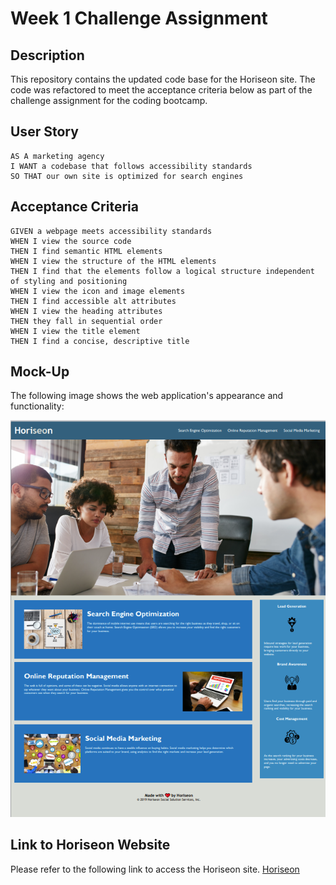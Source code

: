 # Week 1 Challenge Assignment

## Description

This repository contains the updated code base for the Horiseon site.  The code was refactored to meet the acceptance criteria below as part of the challenge assignment for the coding bootcamp.

## User Story

```
AS A marketing agency
I WANT a codebase that follows accessibility standards
SO THAT our own site is optimized for search engines
```

## Acceptance Criteria

```
GIVEN a webpage meets accessibility standards
WHEN I view the source code
THEN I find semantic HTML elements
WHEN I view the structure of the HTML elements
THEN I find that the elements follow a logical structure independent of styling and positioning
WHEN I view the icon and image elements
THEN I find accessible alt attributes
WHEN I view the heading attributes
THEN they fall in sequential order
WHEN I view the title element
THEN I find a concise, descriptive title
```

## Mock-Up

The following image shows the web application's appearance and functionality:

![The Horiseon webpage includes a navigation bar, a header image, and cards with text and images at the bottom of the page.](assets/images/horiseon_screenshot.png)

## Link to Horiseon Website

Please refer to the following link to access the Horiseon site.  [Horiseon](https://uobie80.github.io/project-challenge-01/) 

